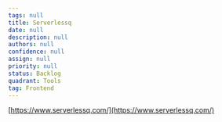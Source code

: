 ```yaml
---
tags: null
title: Serverlessq
date: null
description: null
authors: null
confidence: null
assign: null
priority: null
status: Backlog
quadrant: Tools
tag: Frontend
---
```


[https://www.serverlessq.com/](https://www.serverlessq.com/)
